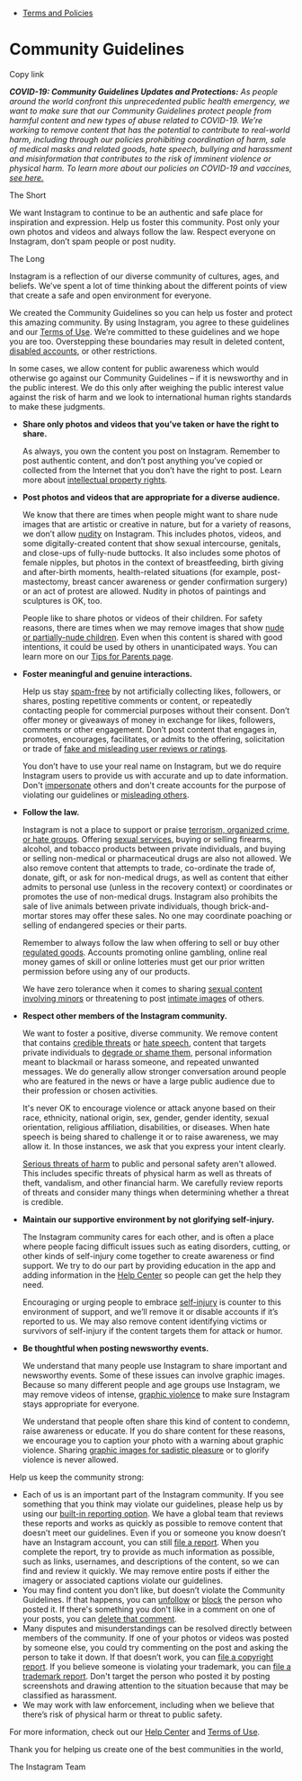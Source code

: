 *   [Terms and Policies](https://help.instagram.com/1417489251945243/?helpref=breadcrumb)

Community Guidelines
====================

Copy link

_**COVID-19: Community Guidelines Updates and Protections:** As people around the world confront this unprecedented public health emergency, we want to make sure that our Community Guidelines protect people from harmful content and new types of abuse related to COVID-19. We’re working to remove content that has the potential to contribute to real-world harm, including through our policies prohibiting coordination of harm, sale of medical masks and related goods, hate speech, bullying and harassment and misinformation that contributes to the risk of imminent violence or physical harm. To learn more about our policies on COVID-19 and vaccines, [see here.](https://help.instagram.com/697825587576762?helpref=faq_content)_

The Short

We want Instagram to continue to be an authentic and safe place for inspiration and expression. Help us foster this community. Post only your own photos and videos and always follow the law. Respect everyone on Instagram, don’t spam people or post nudity.

The Long

Instagram is a reflection of our diverse community of cultures, ages, and beliefs. We’ve spent a lot of time thinking about the different points of view that create a safe and open environment for everyone.

We created the Community Guidelines so you can help us foster and protect this amazing community. By using Instagram, you agree to these guidelines and our [Terms of Use](https://www.instagram.com/legal/terms). We’re committed to these guidelines and we hope you are too. Overstepping these boundaries may result in deleted content, [disabled accounts](https://help.instagram.com/366993040048856?helpref=faq_content), or other restrictions.

In some cases, we allow content for public awareness which would otherwise go against our Community Guidelines – if it is newsworthy and in the public interest. We do this only after weighing the public interest value against the risk of harm and we look to international human rights standards to make these judgments.

*   **Share only photos and videos that you’ve taken or have the right to share.**
    
    As always, you own the content you post on Instagram. Remember to post authentic content, and don’t post anything you’ve copied or collected from the Internet that you don’t have the right to post. Learn more about [intellectual property rights](https://help.instagram.com/126382350847838?helpref=faq_content).
    
*   **Post photos and videos that are appropriate for a diverse audience.**
    
    We know that there are times when people might want to share nude images that are artistic or creative in nature, but for a variety of reasons, we don’t allow [nudity](https://l.instagram.com/?u=https%3A%2F%2Fwww.facebook.com%2Fcommunitystandards%2Fadult_nudity_sexual_activity&e=AT0vKSl9gzOJH1hKeeQJMpc3E4UvwvsImoaei8LTKPFfrs3-9eg6QTGlc---ZiDd7mKn9OzBrK2EyHmTbxB_lXJ8bJg3U2-86xy74BUDBg0wYbtA9VMfx6WZik5j8WGNcX5kSf7N1z6AhWIcU0dZ8A) on Instagram. This includes photos, videos, and some digitally-created content that show sexual intercourse, genitals, and close-ups of fully-nude buttocks. It also includes some photos of female nipples, but photos in the context of breastfeeding, birth giving and after-birth moments, health-related situations (for example, post-mastectomy, breast cancer awareness or gender confirmation surgery) or an act of protest are allowed. Nudity in photos of paintings and sculptures is OK, too.
    
    People like to share photos or videos of their children. For safety reasons, there are times when we may remove images that show [nude or partially-nude children](https://l.instagram.com/?u=https%3A%2F%2Fwww.facebook.com%2Fcommunitystandards%2Fchild_nudity_sexual_exploitation&e=AT0vKSl9gzOJH1hKeeQJMpc3E4UvwvsImoaei8LTKPFfrs3-9eg6QTGlc---ZiDd7mKn9OzBrK2EyHmTbxB_lXJ8bJg3U2-86xy74BUDBg0wYbtA9VMfx6WZik5j8WGNcX5kSf7N1z6AhWIcU0dZ8A). Even when this content is shared with good intentions, it could be used by others in unanticipated ways. You can learn more on our [Tips for Parents page](https://help.instagram.com/154475974694511/?helpref=faq_content).
    
*   **Foster meaningful and genuine interactions.**
    
    Help us stay [spam-free](https://l.instagram.com/?u=https%3A%2F%2Fwww.facebook.com%2Fcommunitystandards%2Fspam&e=AT0vKSl9gzOJH1hKeeQJMpc3E4UvwvsImoaei8LTKPFfrs3-9eg6QTGlc---ZiDd7mKn9OzBrK2EyHmTbxB_lXJ8bJg3U2-86xy74BUDBg0wYbtA9VMfx6WZik5j8WGNcX5kSf7N1z6AhWIcU0dZ8A) by not artificially collecting likes, followers, or shares, posting repetitive comments or content, or repeatedly contacting people for commercial purposes without their consent. Don’t offer money or giveaways of money in exchange for likes, followers, comments or other engagement. Don’t post content that engages in, promotes, encourages, facilitates, or admits to the offering, solicitation or trade of [fake and misleading user reviews or ratings](https://l.instagram.com/?u=https%3A%2F%2Fwww.facebook.com%2Fcommunitystandards%2Ffraud_deception&e=AT0vKSl9gzOJH1hKeeQJMpc3E4UvwvsImoaei8LTKPFfrs3-9eg6QTGlc---ZiDd7mKn9OzBrK2EyHmTbxB_lXJ8bJg3U2-86xy74BUDBg0wYbtA9VMfx6WZik5j8WGNcX5kSf7N1z6AhWIcU0dZ8A).
    
    You don’t have to use your real name on Instagram, but we do require Instagram users to provide us with accurate and up to date information. Don't [impersonate](https://l.instagram.com/?u=https%3A%2F%2Fwww.facebook.com%2Fcommunitystandards%2Fmisrepresentation&e=AT0vKSl9gzOJH1hKeeQJMpc3E4UvwvsImoaei8LTKPFfrs3-9eg6QTGlc---ZiDd7mKn9OzBrK2EyHmTbxB_lXJ8bJg3U2-86xy74BUDBg0wYbtA9VMfx6WZik5j8WGNcX5kSf7N1z6AhWIcU0dZ8A) others and don't create accounts for the purpose of violating our guidelines or [misleading others](https://l.instagram.com/?u=https%3A%2F%2Ftransparency.fb.com%2Fpolicies%2Fcommunity-standards%2Finauthentic-behavior%2F&e=AT0vKSl9gzOJH1hKeeQJMpc3E4UvwvsImoaei8LTKPFfrs3-9eg6QTGlc---ZiDd7mKn9OzBrK2EyHmTbxB_lXJ8bJg3U2-86xy74BUDBg0wYbtA9VMfx6WZik5j8WGNcX5kSf7N1z6AhWIcU0dZ8A).
    
*   **Follow the law.**
    
    Instagram is not a place to support or praise [terrorism, organized crime, or hate groups](https://l.instagram.com/?u=https%3A%2F%2Fwww.facebook.com%2Fcommunitystandards%2Fdangerous_individuals_organizations&e=AT0vKSl9gzOJH1hKeeQJMpc3E4UvwvsImoaei8LTKPFfrs3-9eg6QTGlc---ZiDd7mKn9OzBrK2EyHmTbxB_lXJ8bJg3U2-86xy74BUDBg0wYbtA9VMfx6WZik5j8WGNcX5kSf7N1z6AhWIcU0dZ8A). Offering [sexual services](https://l.instagram.com/?u=https%3A%2F%2Fwww.facebook.com%2Fcommunitystandards%2Fsexual_solicitation&e=AT0vKSl9gzOJH1hKeeQJMpc3E4UvwvsImoaei8LTKPFfrs3-9eg6QTGlc---ZiDd7mKn9OzBrK2EyHmTbxB_lXJ8bJg3U2-86xy74BUDBg0wYbtA9VMfx6WZik5j8WGNcX5kSf7N1z6AhWIcU0dZ8A), buying or selling firearms, alcohol, and tobacco products between private individuals, and buying or selling non-medical or pharmaceutical drugs are also not allowed. We also remove content that attempts to trade, co-ordinate the trade of, donate, gift, or ask for non-medical drugs, as well as content that either admits to personal use (unless in the recovery context) or coordinates or promotes the use of non-medical drugs. Instagram also prohibits the sale of live animals between private individuals, though brick-and-mortar stores may offer these sales. No one may coordinate poaching or selling of endangered species or their parts.
    
    Remember to always follow the law when offering to sell or buy other [regulated goods](https://l.instagram.com/?u=https%3A%2F%2Fwww.facebook.com%2Fcommunitystandards%2Fregulated_goods&e=AT0vKSl9gzOJH1hKeeQJMpc3E4UvwvsImoaei8LTKPFfrs3-9eg6QTGlc---ZiDd7mKn9OzBrK2EyHmTbxB_lXJ8bJg3U2-86xy74BUDBg0wYbtA9VMfx6WZik5j8WGNcX5kSf7N1z6AhWIcU0dZ8A). Accounts promoting online gambling, online real money games of skill or online lotteries must get our prior written permission before using any of our products.
    
    We have zero tolerance when it comes to sharing [sexual content involving minors](https://l.instagram.com/?u=https%3A%2F%2Fwww.facebook.com%2Fcommunitystandards%2Fchild_nudity_sexual_exploitation&e=AT0vKSl9gzOJH1hKeeQJMpc3E4UvwvsImoaei8LTKPFfrs3-9eg6QTGlc---ZiDd7mKn9OzBrK2EyHmTbxB_lXJ8bJg3U2-86xy74BUDBg0wYbtA9VMfx6WZik5j8WGNcX5kSf7N1z6AhWIcU0dZ8A) or threatening to post [intimate images](https://l.instagram.com/?u=https%3A%2F%2Fwww.facebook.com%2Fcommunitystandards%2Fsexual_exploitation_adults&e=AT0vKSl9gzOJH1hKeeQJMpc3E4UvwvsImoaei8LTKPFfrs3-9eg6QTGlc---ZiDd7mKn9OzBrK2EyHmTbxB_lXJ8bJg3U2-86xy74BUDBg0wYbtA9VMfx6WZik5j8WGNcX5kSf7N1z6AhWIcU0dZ8A) of others.
    
*   **Respect other members of the Instagram community.**
    
    We want to foster a positive, diverse community. We remove content that contains [credible threats](https://l.instagram.com/?u=https%3A%2F%2Fwww.facebook.com%2Fcommunitystandards%2Fcredible_violence&e=AT0vKSl9gzOJH1hKeeQJMpc3E4UvwvsImoaei8LTKPFfrs3-9eg6QTGlc---ZiDd7mKn9OzBrK2EyHmTbxB_lXJ8bJg3U2-86xy74BUDBg0wYbtA9VMfx6WZik5j8WGNcX5kSf7N1z6AhWIcU0dZ8A) or [hate speech](https://l.instagram.com/?u=https%3A%2F%2Fwww.facebook.com%2Fcommunitystandards%2Fhate_speech&e=AT0vKSl9gzOJH1hKeeQJMpc3E4UvwvsImoaei8LTKPFfrs3-9eg6QTGlc---ZiDd7mKn9OzBrK2EyHmTbxB_lXJ8bJg3U2-86xy74BUDBg0wYbtA9VMfx6WZik5j8WGNcX5kSf7N1z6AhWIcU0dZ8A), content that targets private individuals to [degrade or shame them](https://l.instagram.com/?u=https%3A%2F%2Fwww.facebook.com%2Fcommunitystandards%2Fbullying&e=AT0vKSl9gzOJH1hKeeQJMpc3E4UvwvsImoaei8LTKPFfrs3-9eg6QTGlc---ZiDd7mKn9OzBrK2EyHmTbxB_lXJ8bJg3U2-86xy74BUDBg0wYbtA9VMfx6WZik5j8WGNcX5kSf7N1z6AhWIcU0dZ8A), personal information meant to blackmail or harass someone, and repeated unwanted messages. We do generally allow stronger conversation around people who are featured in the news or have a large public audience due to their profession or chosen activities.
    
    It's never OK to encourage violence or attack anyone based on their race, ethnicity, national origin, sex, gender, gender identity, sexual orientation, religious affiliation, disabilities, or diseases. When hate speech is being shared to challenge it or to raise awareness, we may allow it. In those instances, we ask that you express your intent clearly.
    
    [Serious threats of harm](https://l.instagram.com/?u=https%3A%2F%2Fwww.facebook.com%2Fcommunitystandards%2Fcredible_violence&e=AT0vKSl9gzOJH1hKeeQJMpc3E4UvwvsImoaei8LTKPFfrs3-9eg6QTGlc---ZiDd7mKn9OzBrK2EyHmTbxB_lXJ8bJg3U2-86xy74BUDBg0wYbtA9VMfx6WZik5j8WGNcX5kSf7N1z6AhWIcU0dZ8A) to public and personal safety aren't allowed. This includes specific threats of physical harm as well as threats of theft, vandalism, and other financial harm. We carefully review reports of threats and consider many things when determining whether a threat is credible.
    
*   **Maintain our supportive environment by not glorifying self-injury.**
    
    The Instagram community cares for each other, and is often a place where people facing difficult issues such as eating disorders, cutting, or other kinds of self-injury come together to create awareness or find support. We try to do our part by providing education in the app and adding information in the [Help Center](https://help.instagram.com/) so people can get the help they need.
    
    Encouraging or urging people to embrace [self-injury](https://l.instagram.com/?u=https%3A%2F%2Fwww.facebook.com%2Fcommunitystandards%2Fsuicide_self_injury_violence&e=AT0vKSl9gzOJH1hKeeQJMpc3E4UvwvsImoaei8LTKPFfrs3-9eg6QTGlc---ZiDd7mKn9OzBrK2EyHmTbxB_lXJ8bJg3U2-86xy74BUDBg0wYbtA9VMfx6WZik5j8WGNcX5kSf7N1z6AhWIcU0dZ8A) is counter to this environment of support, and we’ll remove it or disable accounts if it’s reported to us. We may also remove content identifying victims or survivors of self-injury if the content targets them for attack or humor.
    
*   **Be thoughtful when posting newsworthy events.**
    
    We understand that many people use Instagram to share important and newsworthy events. Some of these issues can involve graphic images. Because so many different people and age groups use Instagram, we may remove videos of intense, [graphic violence](https://l.instagram.com/?u=https%3A%2F%2Fwww.facebook.com%2Fcommunitystandards%2Fgraphic_violence&e=AT0vKSl9gzOJH1hKeeQJMpc3E4UvwvsImoaei8LTKPFfrs3-9eg6QTGlc---ZiDd7mKn9OzBrK2EyHmTbxB_lXJ8bJg3U2-86xy74BUDBg0wYbtA9VMfx6WZik5j8WGNcX5kSf7N1z6AhWIcU0dZ8A) to make sure Instagram stays appropriate for everyone.
    
    We understand that people often share this kind of content to condemn, raise awareness or educate. If you do share content for these reasons, we encourage you to caption your photo with a warning about graphic violence. Sharing [graphic images for sadistic pleasure](https://l.instagram.com/?u=https%3A%2F%2Fwww.facebook.com%2Fcommunitystandards%2Fcruel_insensitive&e=AT0vKSl9gzOJH1hKeeQJMpc3E4UvwvsImoaei8LTKPFfrs3-9eg6QTGlc---ZiDd7mKn9OzBrK2EyHmTbxB_lXJ8bJg3U2-86xy74BUDBg0wYbtA9VMfx6WZik5j8WGNcX5kSf7N1z6AhWIcU0dZ8A) or to glorify violence is never allowed.
    

Help us keep the community strong:

*   Each of us is an important part of the Instagram community. If you see something that you think may violate our guidelines, please help us by using our [built-in reporting option](https://help.instagram.com/165828726894770?helpref=faq_content). We have a global team that reviews these reports and works as quickly as possible to remove content that doesn’t meet our guidelines. Even if you or someone you know doesn’t have an Instagram account, you can still [file a report](https://help.instagram.com/contact/383679321740945). When you complete the report, try to provide as much information as possible, such as links, usernames, and descriptions of the content, so we can find and review it quickly. We may remove entire posts if either the imagery or associated captions violate our guidelines.
*   You may find content you don’t like, but doesn’t violate the Community Guidelines. If that happens, you can [unfollow](https://help.instagram.com/286340048138725?helpref=faq_content) or [block](https://help.instagram.com/426700567389543/?helpref=faq_content) the person who posted it. If there's something you don't like in a comment on one of your posts, you can [delete that comment](https://help.instagram.com/289098941190483?helpref=faq_content).
*   Many disputes and misunderstandings can be resolved directly between members of the community. If one of your photos or videos was posted by someone else, you could try commenting on the post and asking the person to take it down. If that doesn’t work, you can [file a copyright report](https://help.instagram.com/126382350847838?helpref=faq_content). If you believe someone is violating your trademark, you can [file a trademark report](https://help.instagram.com/222826637847963?helpref=faq_content). Don't target the person who posted it by posting screenshots and drawing attention to the situation because that may be classified as harassment.
*   We may work with law enforcement, including when we believe that there’s risk of physical harm or threat to public safety.

For more information, check out our [Help Center](https://help.instagram.com/) and [Terms of Use](https://l.instagram.com/?u=http%3A%2F%2Finstagram.com%2Flegal%2Fterms%2F%23&e=AT0vKSl9gzOJH1hKeeQJMpc3E4UvwvsImoaei8LTKPFfrs3-9eg6QTGlc---ZiDd7mKn9OzBrK2EyHmTbxB_lXJ8bJg3U2-86xy74BUDBg0wYbtA9VMfx6WZik5j8WGNcX5kSf7N1z6AhWIcU0dZ8A).

Thank you for helping us create one of the best communities in the world,

The Instagram Team